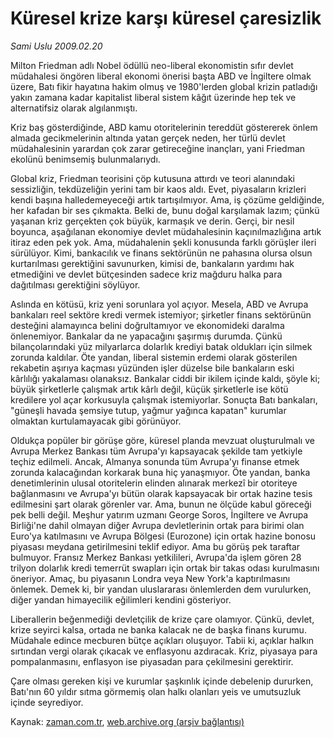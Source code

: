 # Küresel krize karşı küresel çaresizlik

*Sami Uslu 2009.02.20*

<tr><td class="metin" colspan="2" style="padding-top: 20px; padding-left: 5px; padding-right: 10px;">Milton Friedman adlı Nobel ödüllü neo-liberal ekonomistin sıfır devlet müdahalesi öngören liberal ekonomi önerisi başta ABD ve İngiltere olmak üzere, Batı fikir hayatına hakim olmuş ve 1980'lerden global krizin patladığı yakın zamana kadar kapitalist liberal sistem kâğıt üzerinde hep tek ve alternatifsiz olarak algılanmıştı.</td></tr><tr><td class="metin" colspan="2" style="padding-top: 20px; padding-left: 5px; padding-right: 10px;"><p>Kriz baş gösterdiğinde, ABD kamu otoritelerinin tereddüt göstererek önlem almada gecikmelerinin altında yatan gerçek neden, her türlü devlet müdahalesinin yarardan çok zarar getireceğine inançları, yani Friedman ekolünü benimsemiş bulunmalarıydı. 
<p> Global kriz, Friedman teorisini çöp kutusuna attırdı ve teori alanındaki sessizliğin, tekdüzeliğin yerini tam bir kaos aldı. Evet, piyasaların krizleri kendi başına halledemeyeceği artık tartışılmıyor. Ama, iş çözüme geldiğinde, her kafadan bir ses çıkmakta. Belki de, bunu doğal karşılamak lazım; çünkü yaşanan kriz gerçekten çok büyük, karmaşık ve derin. Gerçi, bir nesil boyunca, aşağılanan ekonomiye devlet müdahalesinin kaçınılmazlığına artık itiraz eden pek yok. Ama, müdahalenin şekli konusunda farklı görüşler ileri sürülüyor. Kimi, bankacılık ve finans sektörünün ne pahasına olursa olsun kurtarılması gerektiğini savunurken, kimisi de, bankaların yardımı hak etmediğini ve devlet bütçesinden sadece kriz mağduru halka para dağıtılması gerektiğini söylüyor. 
<p> Aslında en kötüsü, kriz yeni sorunlara yol açıyor. Mesela, ABD ve Avrupa bankaları reel sektöre kredi vermek istemiyor; şirketler finans sektörünün desteğini alamayınca belini doğrultamıyor ve ekonomideki daralma önlenemiyor. Bankalar da ne yapacağını şaşırmış durumda. Çünkü bilançolarındaki yüz milyarlarca dolarlık krediyi batak oldukları için silmek zorunda kaldılar. Öte yandan, liberal sistemin erdemi olarak gösterilen rekabetin aşırıya kaçması yüzünden işler düzelse bile bankaların eski kârlılığı yakalaması olanaksız. Bankalar ciddi bir ikilem içinde kaldı, şöyle ki; büyük şirketlerle çalışmak artık kârlı değil, küçük şirketlerle ise kötü kredilere yol açar korkusuyla çalışmak istemiyorlar. Sonuçta Batı bankaları, "güneşli havada şemsiye tutup, yağmur yağınca kapatan" kurumlar olmaktan kurtulamayacak gibi görünüyor. 
<p> Oldukça popüler bir görüşe göre, küresel planda mevzuat oluşturulmalı ve Avrupa Merkez Bankası tüm Avrupa'yı kapsayacak şekilde tam yetkiyle teçhiz edilmeli. Ancak, Almanya sonunda tüm Avrupa'yı finanse etmek zorunda kalacağından korkarak buna hiç yanaşmıyor. Öte yandan, banka denetimlerinin ulusal otoritelerin elinden alınarak merkezî bir otoriteye bağlanmasını ve Avrupa'yı bütün olarak kapsayacak bir ortak hazine tesis edilmesini şart olarak görenler var. Ama, bunun ne ölçüde kabul göreceği pek belli değil. Meşhur yatırım uzmanı George Soros, İngiltere ve Avrupa Birliği'ne dahil olmayan diğer Avrupa devletlerinin ortak para birimi olan Euro'ya katılmasını ve Avrupa Bölgesi (Eurozone) için ortak hazine bonosu piyasası meydana getirilmesini teklif ediyor. Ama bu görüş pek taraftar bulmuyor. Fransız Merkez Bankası yetkilileri, Avrupa'da işlem gören 28 trilyon dolarlık kredi temerrüt swapları için ortak bir takas odası kurulmasını öneriyor. Amaç, bu piyasanın Londra veya New York'a kaptırılmasını önlemek. Demek ki, bir yandan uluslararası önlemlerden dem vurulurken, diğer yandan himayecilik eğilimleri kendini gösteriyor.
<p> Liberallerin beğenmediği devletçilik de krize çare olamıyor. Çünkü, devlet, krize seyirci kalsa, ortada ne banka kalacak ne de başka finans kurumu. Müdahale edince mecburen bütçe açıkları oluşuyor. Tabii ki, açıklar halkın sırtından vergi olarak çıkacak ve enflasyonu azdıracak. Kriz, piyasaya para pompalanmasını, enflasyon ise piyasadan para çekilmesini gerektirir.
<p> Çare olması gereken kişi ve kurumlar şaşkınlık içinde debelenip dururken, Batı'nın 60 yıldır sıtma görmemiş olan halkı olanları yeis ve umutsuzluk içinde seyrediyor.<br/></p></p></p></p></p></p></td></tr>

Kaynak: [zaman.com.tr](http://zaman.com.tr/yazar.do?yazino=817271), [web.archive.org (arşiv bağlantısı)](http://web.archive.org/web/20090317021202/http://www.zaman.com.tr:80/yazar.do?yazino=817271)

